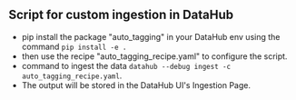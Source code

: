 ## Script for custom ingestion in DataHub

- pip install the package "auto_tagging" in your DataHub env using the command `pip install -e .`
- then use the recipe "auto_tagging_recipe.yaml" to configure the script.
- command to ingest the data `datahub --debug ingest -c auto_tagging_recipe.yaml`.
- The output will be stored in the DataHub UI's Ingestion Page.
